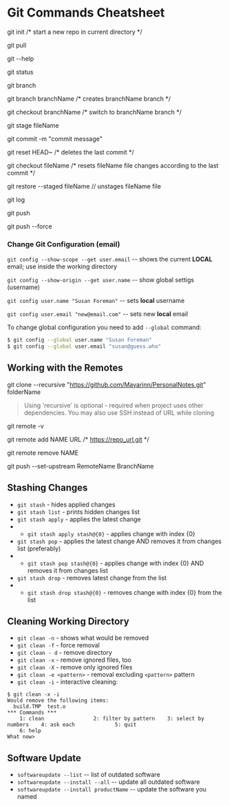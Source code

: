 # Git Commands Cheatsheet

git init /* start a new repo in current directory */

git pull

git --help

git status

git branch

git branch branchName /* creates branchName branch */

git checkout branchName /* switch to branchName branch */

git stage fileName

git commit -m "commit message"

git reset HEAD~ /* deletes the last commit */

git checkout fileName /* resets fileName file changes according to the last commit */

git restore --staged fileName // unstages fileName file

git log

git push

git push --force

### Change Git Configuration (email)

`git config --show-scope --get user.email` -- shows the current **LOCAL** email; use inside the working directory

`git config --show-origin --get user.name` -- show global settigs (username)

`git config user.name "Susan Foreman"` -- sets **local** username

`git config user.email "new@email.com"` -- sets new **local** email

To change global configuration you need to add `--global` command:

```sh
$ git config --global user.name "Susan Foreman"
$ git config --global user.email "susan@guess.who"
```

## Working with the Remotes

git clone --recursive "https://github.com/Mayarinn/PersonalNotes.git" folderName

> Using 'recursive' is optional - required when project uses other dependencies. You may also use SSH instead of URL while cloning

git remote -v

git remote add NAME URL /* https://repo_url.git */

git remote remove NAME

git push --set-upstream RemoteName BranchName

## Stashing Changes

- `git stash` - hides applied changes
- `git stash list` - prints hidden changes list
- `git stash apply` - applies the latest change
- - `git stash apply stash@{0}` - applies change with index {0}
- `git stash pop` - applies the latest change AND removes it from changes list (preferably)
- - `git stash pop stash@{0}` - applies change with index {0} AND removes it from changes list 
- `git stash drop` - removes latest change from the list
- - `git stash drop stash@{0}` - removes change with index {0} from the list

## Cleaning Working Directory

- `git clean -n` - shows what would be removed
- `git clean -f` - force removal
- `git clean - d` - remove directory
- `git clean -x` - remove ignored files, too
- `git clean -X` - remove only ignored files
- `git clean -e <pattern>` - removal excluding `<pattern>` pattern
- `git clean -i` - interactive cleaning:
```
$ git clean -x -i
Would remove the following items:
  build.TMP  test.o
*** Commands ***
    1: clean                2: filter by pattern    3: select by numbers    4: ask each             5: quit
    6: help
What now>
```

## Software Update

- `softwareupdate --list` -- list of outdated software
- `softwareupdate --install --all` -- update all outdated software
- `softwareupdate --install productName` -- update the software you named
